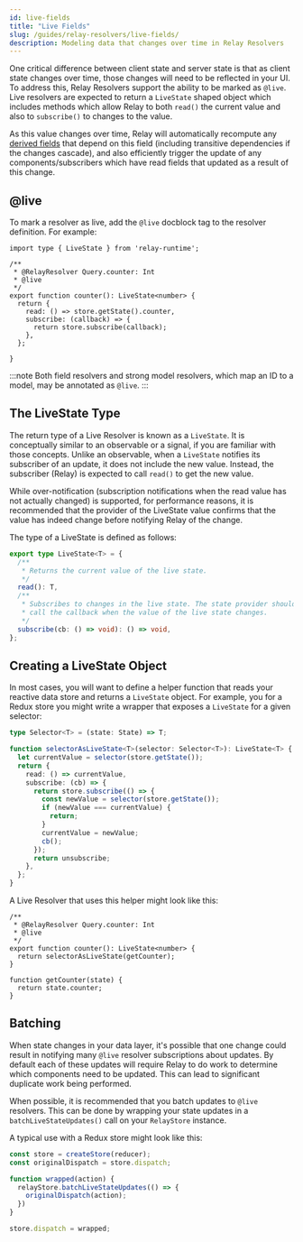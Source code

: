 ```yaml
---
id: live-fields
title: "Live Fields"
slug: /guides/relay-resolvers/live-fields/
description: Modeling data that changes over time in Relay Resolvers
---
```


One critical difference between client state and server state is that as client state changes over time, those changes will need to be reflected in your UI. To address this, Relay Resolvers support the ability to be marked as `@live`. Live resolvers are expected to return a `LiveState` shaped object which includes methods which allow Relay to both `read()` the current value and also to `subscribe()` to changes to the value.

As this value changes over time, Relay will automatically recompute any [derived fields](./derived-fields.md) that depend on this field (including transitive dependencies if the changes cascade), and also efficiently trigger the update of any components/subscribers which have read fields that updated as a result of this change.

## @live

To mark a resolver as live, add the `@live` docblock tag to the resolver definition. For example:

```tsx
import type { LiveState } from 'relay-runtime';

/**
 * @RelayResolver Query.counter: Int
 * @live
 */
export function counter(): LiveState<number> {
  return {
    read: () => store.getState().counter,
    subscribe: (callback) => {
      return store.subscribe(callback);
    },
  };

}
```

:::note
Both field resolvers and strong model resolvers, which map an ID to a model, may be annotated as `@live`.
:::

## The LiveState Type

The return type of a Live Resolver is known as a `LiveState`. It is conceptually similar to an observable or a signal, if you are familiar with those concepts. Unlike an observable, when a `LiveState` notifies its subscriber of an update, it does not include the new value. Instead, the subscriber (Relay) is expected to call `read()` to get the new value.

While over-notification (subscription notifications when the read value has not actually changed) is supported, for performance reasons, it is recommended that the provider of the LiveState value confirms that the value has indeed change before notifying Relay of the change.

The type of a LiveState is defined as follows:

```ts
export type LiveState<T> = {
  /**
   * Returns the current value of the live state.
   */
  read(): T,
  /**
   * Subscribes to changes in the live state. The state provider should
   * call the callback when the value of the live state changes.
   */
  subscribe(cb: () => void): () => void,
};
```

## Creating a LiveState Object

In most cases, you will want to define a helper function that reads your reactive data store and returns a `LiveState` object. For example, you for a Redux store you might write a wrapper that exposes a `LiveState` for a given selector:

```ts
type Selector<T> = (state: State) => T;

function selectorAsLiveState<T>(selector: Selector<T>): LiveState<T> {
  let currentValue = selector(store.getState());
  return {
    read: () => currentValue,
    subscribe: (cb) => {
      return store.subscribe(() => {
        const newValue = selector(store.getState());
        if (newValue === currentValue) {
          return;
        }
        currentValue = newValue;
        cb();
      });
      return unsubscribe;
    },
  };
}
```

A Live Resolver that uses this helper might look like this:

```tsx
/**
 * @RelayResolver Query.counter: Int
 * @live
 */
export function counter(): LiveState<number> {
  return selectorAsLiveState(getCounter);
}

function getCounter(state) {
  return state.counter;
}
```

## Batching

When state changes in your data layer, it's possible that one change could result in notifying many `@live` resolver subscriptions about updates. By default each of these updates will require Relay to do work to determine which components need to be updated. This can lead to significant duplicate work being performed.

When possible, it is recommended that you batch updates to `@live` resolvers. This can be done by wrapping your state updates in a `batchLiveStateUpdates()` call on your `RelayStore` instance.

A typical use with a Redux store might look like this:

```ts
const store = createStore(reducer);
const originalDispatch = store.dispatch;

function wrapped(action) {
  relayStore.batchLiveStateUpdates(() => {
    originalDispatch(action);
  })
}

store.dispatch = wrapped;
```
